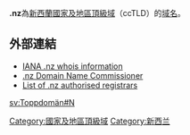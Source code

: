 **.nz**為[新西蘭](../Page/新西兰.md "wikilink")[國家及地區頂級域](https://zh.wikipedia.org/wiki/國家及地區頂級域 "wikilink")（ccTLD）的[域名](../Page/域名.md "wikilink")。

## 外部連結

  - [IANA .nz whois information](http://www.iana.org/root-whois/nz.htm)
  - [.nz Domain Name Commissioner](http://www.dnc.org.nz/)
  - [List of .nz authorised
    registrars](https://web.archive.org/web/20060613034355/http://dnc.org.nz/story/30056-27-1.html)

[sv:Toppdomän\#N](https://zh.wikipedia.org/wiki/sv:Toppdomän#N "wikilink")

[Category:國家及地區頂級域](https://zh.wikipedia.org/wiki/Category:國家及地區頂級域 "wikilink")
[Category:新西兰](https://zh.wikipedia.org/wiki/Category:新西兰 "wikilink")